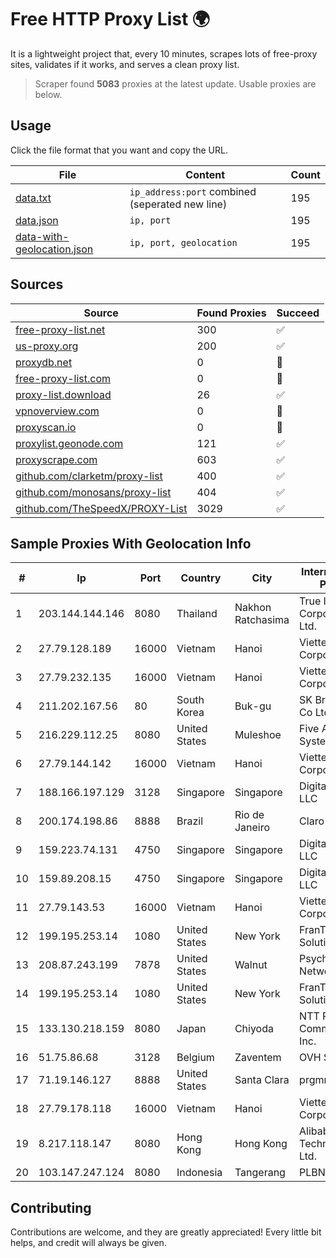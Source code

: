 
# Free HTTP Proxy List 🌍

It is a lightweight project that, every 10 minutes, scrapes lots of free-proxy sites, validates if it works, and serves a clean proxy list.


> Scraper found **5083** proxies at the latest update. Usable proxies are below.

## Usage

Click the file format that you want and copy the URL.


|File|Content|Count|
|----|-------|-----|
|[data.txt](https://raw.githubusercontent.com/themiralay/Proxy-List-World/master/data.txt)|`ip_address:port` combined (seperated new line)|195|
|[data.json](https://raw.githubusercontent.com/themiralay/Proxy-List-World/master/data.json)|`ip, port`|195|
|[data-with-geolocation.json](https://raw.githubusercontent.com/themiralay/Proxy-List-World/master/data-with-geolocation.json)|`ip, port, geolocation`|195|

## Sources

|Source|Found Proxies|Succeed|
|------|-------------|-------|
|[free-proxy-list.net](https://free-proxy-list.net)|300|✅|
|[us-proxy.org](https://www.us-proxy.org)|200|✅|
|[proxydb.net](http://proxydb.net)|0|🚫|
|[free-proxy-list.com](https://free-proxy-list.com/?page=&port=&type%5B%5D=http&type%5B%5D=https&up_time=0&search=Search)|0|🚫|
|[proxy-list.download](https://www.proxy-list.download/HTTP)|26|✅|
|[vpnoverview.com](https://vpnoverview.com/privacy/anonymous-browsing/free-proxy-servers)|0|🚫|
|[proxyscan.io](https://www.proxyscan.io)|0|🚫|
|[proxylist.geonode.com](https://proxylist.geonode.com/api/proxy-list?limit=300&page=1&sort_by=lastChecked&sort_type=desc&protocols=http,https)|121|✅|
|[proxyscrape.com](https://api.proxyscrape.com/v2/?request=displayproxies&protocol=http&timeout=10000&country=all&ssl=all&anonymity=all)|603|✅|
|[github.com/clarketm/proxy-list](https://raw.githubusercontent.com/clarketm/proxy-list/master/proxy-list-raw.txt)|400|✅|
|[github.com/monosans/proxy-list](https://raw.githubusercontent.com/monosans/proxy-list/main/proxies/http.txt)|404|✅|
|[github.com/TheSpeedX/PROXY-List](https://raw.githubusercontent.com/TheSpeedX/PROXY-List/master/http.txt)|3029|✅|


## Sample Proxies With Geolocation Info

|#|Ip|Port|Country|City|Internet Service Provider|
|-|--|----|-------|----|-------------------------|
|1|203.144.144.146|8080|Thailand|Nakhon Ratchasima|True Internet Corporation CO. Ltd.|
|2|27.79.128.189|16000|Vietnam|Hanoi|Viettel Corporation|
|3|27.79.232.135|16000|Vietnam|Hanoi|Viettel Corporation|
|4|211.202.167.56|80|South Korea|Buk-gu|SK Broadband Co Ltd|
|5|216.229.112.25|8080|United States|Muleshoe|Five Area Systems, LLC|
|6|27.79.144.142|16000|Vietnam|Hanoi|Viettel Corporation|
|7|188.166.197.129|3128|Singapore|Singapore|DigitalOcean, LLC|
|8|200.174.198.86|8888|Brazil|Rio de Janeiro|Claro S.A|
|9|159.223.74.131|4750|Singapore|Singapore|DigitalOcean, LLC|
|10|159.89.208.15|4750|Singapore|Singapore|DigitalOcean, LLC|
|11|27.79.143.53|16000|Vietnam|Hanoi|Viettel Corporation|
|12|199.195.253.14|1080|United States|New York|FranTech Solutions|
|13|208.87.243.199|7878|United States|Walnut|Psychz Networks|
|14|199.195.253.14|1080|United States|New York|FranTech Solutions|
|15|133.130.218.159|8080|Japan|Chiyoda|NTT PC Communications, Inc.|
|16|51.75.86.68|3128|Belgium|Zaventem|OVH SAS|
|17|71.19.146.127|8888|United States|Santa Clara|prgmr.com, Inc.|
|18|27.79.178.118|16000|Vietnam|Hanoi|Viettel Corporation|
|19|8.217.118.147|8080|Hong Kong|Hong Kong|Alibaba (US) Technology Co., Ltd.|
|20|103.147.247.124|8080|Indonesia|Tangerang|PLBNET|



## Contributing

Contributions are welcome, and they are greatly appreciated! Every
little bit helps, and credit will always be given.

